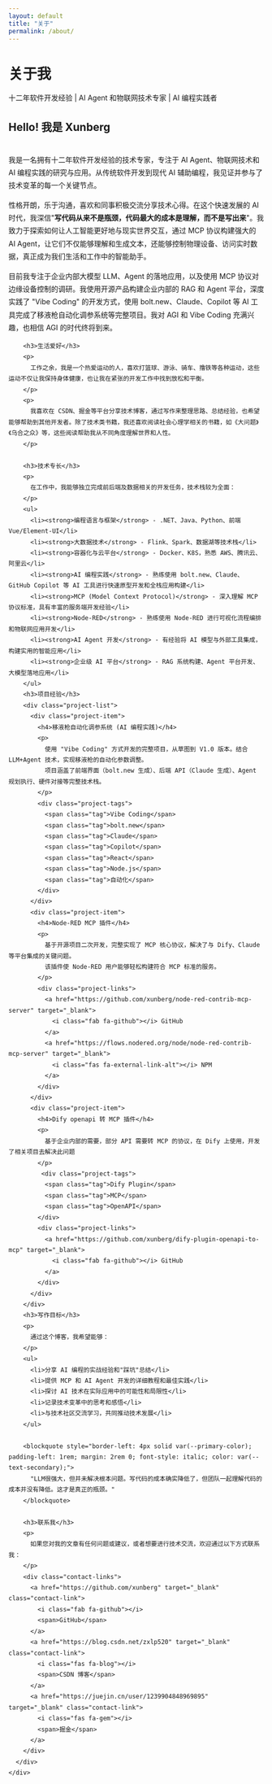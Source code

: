 ```yaml
---
layout: default
title: "关于"
permalink: /about/
---
```


<div class="hero-section">
  <div class="hero-content">
    <h1 class="hero-title">
      <span class="gradient-text">关于我</span>
    </h1>
    <p class="hero-subtitle">
      十二年软件开发经验 | AI Agent 和物联网技术专家 | AI 编程实践者
    </p>
  </div>
</div>

<section class="section">
  <div class="container">
    <div class="about-content">
      <div class="about-text">
        <h2>Hello! 我是 Xunberg</h2>
        <p>
          我是一名拥有十二年软件开发经验的技术专家，专注于 AI Agent、物联网技术和 AI 编程实践的研究与应用。从传统软件开发到现代 AI 辅助编程，我见证并参与了技术变革的每一个关键节点。
        </p>
        <p>
          性格开朗，乐于沟通，喜欢和同事积极交流分享技术心得。在这个快速发展的 AI 时代，我深信"<strong>写代码从来不是瓶颈，代码最大的成本是理解，而不是写出来</strong>"。我致力于探索如何让人工智能更好地与现实世界交互，通过 MCP 协议构建强大的 AI Agent，让它们不仅能够理解和生成文本，还能够控制物理设备、访问实时数据，真正成为我们生活和工作中的智能助手。
        </p>
        <p>
          目前我专注于企业内部大模型 LLM、Agent 的落地应用，以及使用 MCP 协议对边缘设备控制的调研。我使用开源产品构建企业内部的 RAG 和 Agent 平台，深度实践了 "Vibe Coding" 的开发方式，使用 bolt.new、Claude、Copilot 等 AI 工具完成了移液枪自动化调参系统等完整项目。我对 AGI 和 Vibe Coding 充满兴趣，也相信 AGI 的时代终将到来。
        </p>
        
        <h3>生活爱好</h3>
        <p>
          工作之余，我是一个热爱运动的人，喜欢打篮球、游泳、骑车、撸铁等各种运动，这些运动不仅让我保持身体健康，也让我在紧张的开发工作中找到放松和平衡。
        </p>
        <p>
          我喜欢在 CSDN、掘金等平台分享技术博客，通过写作来整理思路、总结经验，也希望能够帮助到其他开发者。除了技术类书籍，我还喜欢阅读社会心理学相关的书籍，如《大问题》《乌合之众》等，这些阅读帮助我从不同角度理解世界和人性。
        </p>
        
        <h3>技术专长</h3>
        <p>
          在工作中，我能够独立完成前后端及数据相关的开发任务，技术栈较为全面：
        </p>
        <ul>
          <li><strong>编程语言与框架</strong> - .NET、Java、Python、前端 Vue/Element-UI</li>
          <li><strong>大数据技术</strong> - Flink、Spark、数据湖等技术栈</li>
          <li><strong>容器化与云平台</strong> - Docker、K8S，熟悉 AWS、腾讯云、阿里云</li>
          <li><strong>AI 编程实践</strong> - 熟练使用 bolt.new、Claude、GitHub Copilot 等 AI 工具进行快速原型开发和全栈应用构建</li>
          <li><strong>MCP (Model Context Protocol)</strong> - 深入理解 MCP 协议标准，具有丰富的服务端开发经验</li>
          <li><strong>Node-RED</strong> - 熟练使用 Node-RED 进行可视化流程编排和物联网应用开发</li>
          <li><strong>AI Agent 开发</strong> - 有经验将 AI 模型与外部工具集成，构建实用的智能应用</li>
          <li><strong>企业级 AI 平台</strong> - RAG 系统构建、Agent 平台开发、大模型落地应用</li>
        </ul>
        <h3>项目经验</h3>
        <div class="project-list">
          <div class="project-item">
            <h4>移液枪自动化调参系统 (AI 编程实践)</h4>
            <p>
              使用 "Vibe Coding" 方式开发的完整项目，从草图到 V1.0 版本。结合 LLM+Agent 技术，实现移液枪的自动化参数调整。
              项目涵盖了前端界面（bolt.new 生成）、后端 API（Claude 生成）、Agent 规划执行、硬件对接等完整技术栈。
            </p>
            <div class="project-tags">
              <span class="tag">Vibe Coding</span>
              <span class="tag">bolt.new</span>
              <span class="tag">Claude</span>
              <span class="tag">Copilot</span>
              <span class="tag">React</span>
              <span class="tag">Node.js</span>
              <span class="tag">自动化</span>
            </div>
          </div>
          <div class="project-item">
            <h4>Node-RED MCP 插件</h4>
            <p>
              基于开源项目二次开发，完整实现了 MCP 核心协议，解决了与 Dify、Claude 等平台集成的关键问题。
              该插件使 Node-RED 用户能够轻松构建符合 MCP 标准的服务。
            </p>
            <div class="project-links">
              <a href="https://github.com/xunberg/node-red-contrib-mcp-server" target="_blank">
                <i class="fab fa-github"></i> GitHub
              </a>
              <a href="https://flows.nodered.org/node/node-red-contrib-mcp-server" target="_blank">
                <i class="fas fa-external-link-alt"></i> NPM
              </a>
            </div>
          </div>
          <div class="project-item">
            <h4>Dify openapi 转 MCP 插件</h4>
            <p>
              基于企业内部的需要，部分 API 需要转 MCP 的协议，在 Dify 上使用，开发了相关项目去解决此问题
            </p>
             <div class="project-tags">
              <span class="tag">Dify Plugin</span>
              <span class="tag">MCP</span>
              <span class="tag">OpenAPI</span>
            </div>
            <div class="project-links">
              <a href="https://github.com/xunberg/dify-plugin-openapi-to-mcp" target="_blank">
                <i class="fab fa-github"></i> GitHub
              </a>
            </div>
          </div>
        </div>
        <h3>写作目标</h3>
        <p>
          通过这个博客，我希望能够：
        </p>
        <ul>
          <li>分享 AI 编程的实战经验和"踩坑"总结</li>
          <li>提供 MCP 和 AI Agent 开发的详细教程和最佳实践</li>
          <li>探讨 AI 技术在实际应用中的可能性和局限性</li>
          <li>记录技术变革中的思考和感悟</li>
          <li>与技术社区交流学习，共同推动技术发展</li>
        </ul>
        
        <blockquote style="border-left: 4px solid var(--primary-color); padding-left: 1rem; margin: 2rem 0; font-style: italic; color: var(--text-secondary);">
          "LLM很强大，但并未解决根本问题。写代码的成本确实降低了，但团队一起理解代码的成本并没有降低。这才是真正的瓶颈。"
        </blockquote>
        
        <h3>联系我</h3>
        <p>
          如果您对我的文章有任何问题或建议，或者想要进行技术交流，欢迎通过以下方式联系我：
        </p>
        <div class="contact-links">
          <a href="https://github.com/xunberg" target="_blank" class="contact-link">
            <i class="fab fa-github"></i>
            <span>GitHub</span>
          </a>
          <a href="https://blog.csdn.net/zxlp520" target="_blank" class="contact-link">
            <i class="fas fa-blog"></i>
            <span>CSDN 博客</span>
          </a>
          <a href="https://juejin.cn/user/1239904848969895" target="_blank" class="contact-link">
            <i class="fas fa-gem"></i>
            <span>掘金</span>
          </a>
        </div>
      </div>
    </div>
  </div>
</section>

<style>
.about-content {
  max-width: 800px;
  margin: 0 auto;
}

.about-text {
  line-height: 1.8;
}

.about-text h2 {
  color: var(--primary-color);
  margin-bottom: 2rem;
}

.about-text h3 {
  margin-top: 3rem;
  margin-bottom: 1.5rem;
  color: var(--text-primary);
}

.about-text ul {
  margin-bottom: 2rem;
  padding-left: 1.5rem;
}

.about-text li {
  margin-bottom: 0.5rem;
  color: var(--text-secondary);
}

.project-list {
  margin-top: 2rem;
}

.project-item {
  background: var(--background-secondary);
  padding: 2rem;
  border-radius: var(--border-radius);
  border: 1px solid var(--border);
  margin-bottom: 2rem;
}

.project-item h4 {
  color: var(--primary-color);
  margin-bottom: 1rem;
}

.project-tags {
  display: flex;
  flex-wrap: wrap;
  gap: 0.5rem;
  margin-top: 1rem;
}

.project-tags .tag {
  background: var(--background);
  color: var(--text-secondary);
  padding: 0.25rem 0.75rem;
  border-radius: var(--border-radius-sm);
  font-size: 0.875rem;
  border: 1px solid var(--border);
}

.project-links {
  display: flex;
  gap: 1rem;
  margin-top: 1rem;
}

.project-links a {
  display: flex;
  align-items: center;
  gap: 0.5rem;
  padding: 0.5rem 1rem;
  background-color: var(--primary-color);
  color: white;
  border-radius: var(--border-radius-sm);
  text-decoration: none;
  font-size: 0.875rem;
  transition: var(--transition);
}

.project-links a:hover {
  background-color: var(--primary-dark);
  transform: translateY(-2px);
}

.contact-links {
  display: flex;
  gap: 1rem;
  margin-top: 2rem;
}

.contact-link {
  display: flex;
  align-items: center;
  gap: 0.5rem;
  padding: 1rem 2rem;
  background-color: var(--background-secondary);
  border: 1px solid var(--border);
  border-radius: var(--border-radius-sm);
  text-decoration: none;
  color: var(--text-primary);
  transition: var(--transition);
}

.contact-link:hover {
  border-color: var(--primary-color);
  background-color: var(--background);
  transform: translateY(-2px);
  box-shadow: var(--shadow);
}

.contact-link i {
  font-size: 1.25rem;
  color: var(--primary-color);
}
</style>
